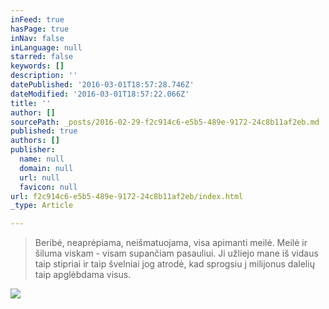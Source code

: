 ```yaml
---
inFeed: true
hasPage: true
inNav: false
inLanguage: null
starred: false
keywords: []
description: ''
datePublished: '2016-03-01T18:57:28.746Z'
dateModified: '2016-03-01T18:57:22.066Z'
title: ''
author: []
sourcePath: _posts/2016-02-29-f2c914c6-e5b5-489e-9172-24c8b11af2eb.md
published: true
authors: []
publisher:
  name: null
  domain: null
  url: null
  favicon: null
url: f2c914c6-e5b5-489e-9172-24c8b11af2eb/index.html
_type: Article

---
```

> Beribė, neaprėpiama, neišmatuojama, visa apimanti meilė. Meilė ir šiluma viskam - visam supančiam pasauliui. Ji užliejo mane iš vidaus taip stipriai ir taip švelniai jog atrodė, kad sprogsiu į milijonus dalelių taip apglėbdama visus.                                                                         

![](https://the-grid-user-content.s3-us-west-2.amazonaws.com/910796c4-869e-4f87-9c8b-8441ef772864.jpg)
